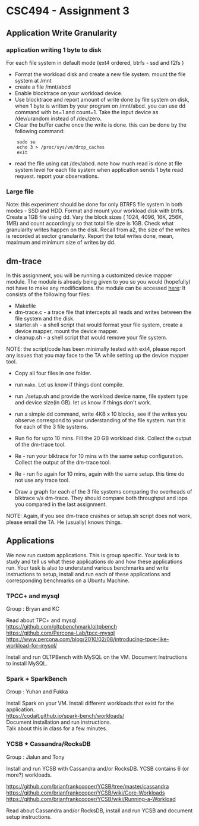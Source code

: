 # CSC494 - Assignment 3

## Application Write Granularity

### application writing 1 byte to disk

For each file system in default mode (ext4 ordered, btrfs - ssd and f2fs )
- Format the workload disk and create a new file system. mount the file system at /mnt
- create a file /mnt/abcd
- Enable blocktrace on your workload device.
- Use blocktrace and report amount of write done by file system on disk, when 1 byte is written by your program on /mnt/abcd. you can use dd command with bs=1 and count=1. Take the input device as /dev/urandom instead of /dev/zero.
- Clear the buffer cache once the write is done. this can be done by the following command:
```
	sudo su
	echo 3 > /proc/sys/vm/drop_caches
	exit
```
- read the file using cat /dev/abcd. note how much read is done at file system level for each file system when application sends 1 byte read request. report your observations.
	
### Large file

Note: this experiment should be done for only BTRFS file system in both modes - SSD and HDD.
Format and mount your workload disk with btrfs.
Create a 1GB file using dd. Vary the block sizes ( 1024, 4096, 16K, 256K, 1MB) and count accordingly so that total file size is 1GB. Check what granularity writes happen on the disk. Recall from a2, the size of the writes is recorded at sector granularity.
Report the total writes done, mean, maximum and minimum size of writes by dd.

## dm-trace

In this assignment, you will be running a customized device mapper module. The module is already being given to you so you would (hopefully) not have to make any modifications. the module can be accessed [here](https://github.com/shehbazj/independent_research/tree/master/hw3/dm-trace): 
It consists of the following four files:
- Makefile
- dm-trace.c - a trace file that intercepts all reads and writes between the file system and the disk.
- starter.sh - a shell script that would format your file system, create a device mapper, mount the device mapper.
- cleanup.sh - a shell script that would remove your file system.

NOTE: the script/code has been minimally tested with ext4, please report any issues that you may face to the TA while setting up the device mapper tool.

- Copy all four files in one folder.
- run `make`. Let us know if things dont compile.
- run ./setup.sh and provide the workload device name, file system type and device size(in GB). let us know if things don't work.
- run a simple dd command, write 4KB x 10 blocks, see if the writes you observe correspond to your understanding of the file system. run this for each of the 3 file systems.

- Run fio for upto 10 mins. Fill the 20 GB workload disk. Collect the output of the dm-trace tool.
- Re - run your blktrace for 10 mins with the same setup configuration. Collect the output of the dm-trace tool.
- Re - run fio again for 10 mins, again with the same setup. this time do not use any trace tool.
- Draw a graph for each of the 3 file systems comparing the overheads of blktrace v/s dm-trace. They should compare both throughput and iops you compared in the last assignment.

NOTE: Again, if you see dm-trace crashes or setup.sh script does not work, please email the TA. He (usually) knows things.

## Applications

We now run custom applications. This is group specific. Your task is to study and tell us what these applications do and how these applications run. Your task is also to understand various benchmarks and write instructions to setup, install and run each of these applications and corresponding benchmarks on a Ubuntu Machine.

### TPCC+ and mysql

Group : Bryan and KC

Read about TPC+ and mysql.<br/>
https://github.com/oltpbenchmark/oltpbench<br/>
https://github.com/Percona-Lab/tpcc-mysql<br/>
https://www.percona.com/blog/2010/02/08/introducing-tpce-like-workload-for-mysql/<br/>

Install and run OLTPBench with MySQL on the VM.
Document Instructions to install MySQL.

### Spark + SparkBench

Group : Yuhan and Fukka

Install Spark on your VM. Install different workloads that exist for the application. <br/>
https://codait.github.io/spark-bench/workloads/<br/>
Document installation and run instructions.<br/>
Talk about this in class for a few minutes. <br/>

### YCSB + Cassandra/RocksDB

Group : Jialun and Tony

Install and run YCSB with Cassandra and/or RocksDB. YCSB contains 6 (or more?) workloads.<br/>

https://github.com/brianfrankcooper/YCSB/tree/master/cassandra<br/>
https://github.com/brianfrankcooper/YCSB/wiki/Core-Workloads<br/>
https://github.com/brianfrankcooper/YCSB/wiki/Running-a-Workload<br/>

Read about Cassandra and/or RocksDB, install and run YCSB and document setup instructions.<br/>
